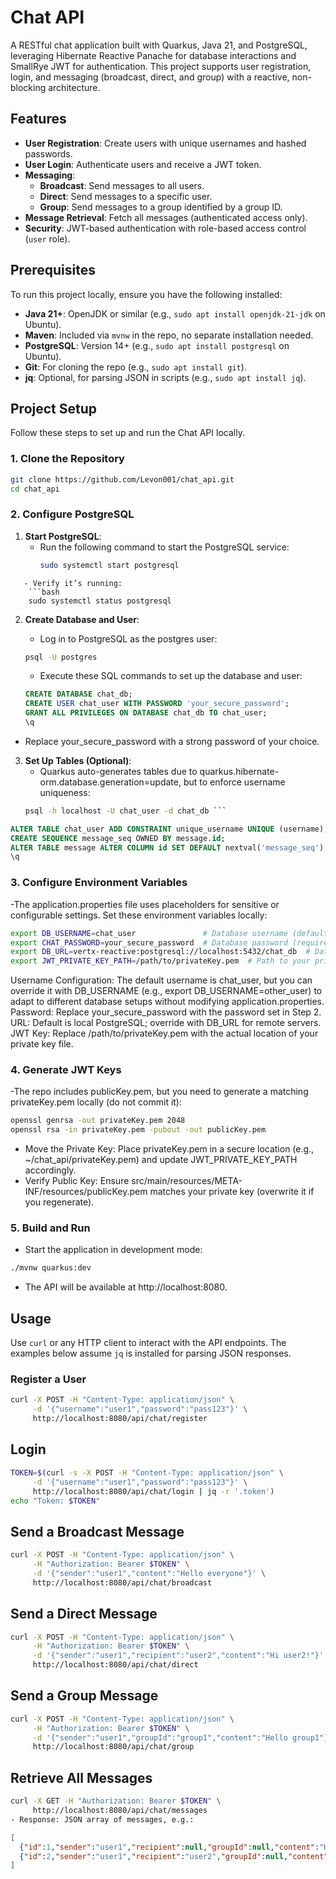 # Chat API

A RESTful chat application built with Quarkus, Java 21, and PostgreSQL, leveraging Hibernate Reactive Panache for database interactions and SmallRye JWT for authentication. This project supports user registration, login, and messaging (broadcast, direct, and group) with a reactive, non-blocking architecture.

## Features
- **User Registration**: Create users with unique usernames and hashed passwords.
- **User Login**: Authenticate users and receive a JWT token.
- **Messaging**:
  - **Broadcast**: Send messages to all users.
  - **Direct**: Send messages to a specific user.
  - **Group**: Send messages to a group identified by a group ID.
- **Message Retrieval**: Fetch all messages (authenticated access only).
- **Security**: JWT-based authentication with role-based access control (`user` role).

## Prerequisites
To run this project locally, ensure you have the following installed:
- **Java 21+**: OpenJDK or similar (e.g., `sudo apt install openjdk-21-jdk` on Ubuntu).
- **Maven**: Included via `mvnw` in the repo, no separate installation needed.
- **PostgreSQL**: Version 14+ (e.g., `sudo apt install postgresql` on Ubuntu).
- **Git**: For cloning the repo (e.g., `sudo apt install git`).
- **jq**: Optional, for parsing JSON in scripts (e.g., `sudo apt install jq`).

## Project Setup
Follow these steps to set up and run the Chat API locally.

### 1. Clone the Repository
```bash
git clone https://github.com/Levon001/chat_api.git
cd chat_api
```

### 2. Configure PostgreSQL
1. **Start PostgreSQL**:
   - Run the following command to start the PostgreSQL service:
     ```bash
     sudo systemctl start postgresql 
```
   - Verify it’s running:
    ```bash
    sudo systemctl status postgresql 
```
2. **Create Database and User**:
   - Log in to PostgreSQL as the postgres user:
   ```bash
   psql -U postgres 
   ```

   - Execute these SQL commands to set up the database and user:

   ```sql
   CREATE DATABASE chat_db;
   CREATE USER chat_user WITH PASSWORD 'your_secure_password';
   GRANT ALL PRIVILEGES ON DATABASE chat_db TO chat_user;
   \q 
   ```
  - Replace your_secure_password with a strong password of your choice.

3. **Set Up Tables (Optional)**:
   - Quarkus auto-generates tables due to quarkus.hibernate-orm.database.generation=update, but to enforce username uniqueness:
   ```bash
   psql -h localhost -U chat_user -d chat_db ```
  ```sql
  ALTER TABLE chat_user ADD CONSTRAINT unique_username UNIQUE (username);
  CREATE SEQUENCE message_seq OWNED BY message.id;
  ALTER TABLE message ALTER COLUMN id SET DEFAULT nextval('message_seq');
  \q 
```

### 3. Configure Environment Variables
-The application.properties file uses placeholders for sensitive or configurable settings. Set these environment variables locally:
```bash
export DB_USERNAME=chat_user               # Database username (default: chat_user)
export CHAT_PASSWORD=your_secure_password  # Database password (required)
export DB_URL=vertx-reactive:postgresql://localhost:5432/chat_db  # Database URL (default)
export JWT_PRIVATE_KEY_PATH=/path/to/privateKey.pem  # Path to your private key
```
Username Configuration: The default username is chat_user, but you can override it with DB_USERNAME (e.g., export DB_USERNAME=other_user) to adapt to different database setups without modifying application.properties.
Password: Replace your_secure_password with the password set in Step 2.
URL: Default is local PostgreSQL; override with DB_URL for remote servers.
JWT Key: Replace /path/to/privateKey.pem with the actual location of your private key file.

### 4. Generate JWT Keys
-The repo includes publicKey.pem, but you need to generate a matching privateKey.pem locally (do not commit it):

```bash
openssl genrsa -out privateKey.pem 2048
openssl rsa -in privateKey.pem -pubout -out publicKey.pem
```
- Move the Private Key: Place privateKey.pem in a secure location (e.g., ~/chat_api/privateKey.pem) and update JWT_PRIVATE_KEY_PATH accordingly.
- Verify Public Key: Ensure src/main/resources/META-INF/resources/publicKey.pem matches your private key (overwrite it if you regenerate).

### 5. Build and Run
- Start the application in development mode:
```bash
./mvnw quarkus:dev 
```
- The API will be available at http://localhost:8080.


## Usage
Use `curl` or any HTTP client to interact with the API endpoints. The examples below assume `jq` is installed for parsing JSON responses.

### Register a User
```bash
curl -X POST -H "Content-Type: application/json" \
     -d '{"username":"user1","password":"pass123"}' \
     http://localhost:8080/api/chat/register
```
## Login
```bash
TOKEN=$(curl -s -X POST -H "Content-Type: application/json" \
     -d '{"username":"user1","password":"pass123"}' \
     http://localhost:8080/api/chat/login | jq -r '.token')
echo "Token: $TOKEN"
```
## Send a Broadcast Message
```bash
curl -X POST -H "Content-Type: application/json" \
     -H "Authorization: Bearer $TOKEN" \
     -d '{"sender":"user1","content":"Hello everyone"}' \
     http://localhost:8080/api/chat/broadcast
```
## Send a Direct Message
```bash
curl -X POST -H "Content-Type: application/json" \
     -H "Authorization: Bearer $TOKEN" \
     -d '{"sender":"user1","recipient":"user2","content":"Hi user2!"}' \
     http://localhost:8080/api/chat/direct
```
## Send a Group Message
```bash
curl -X POST -H "Content-Type: application/json" \
     -H "Authorization: Bearer $TOKEN" \
     -d '{"sender":"user1","groupId":"group1","content":"Hello group1"}' \
     http://localhost:8080/api/chat/group
```
## Retrieve All Messages
```bash
curl -X GET -H "Authorization: Bearer $TOKEN" \
     http://localhost:8080/api/chat/messages
- Response: JSON array of messages, e.g.: 
```
```json
[
  {"id":1,"sender":"user1","recipient":null,"groupId":null,"content":"Hello everyone","timestamp":1741014731898},
  {"id":2,"sender":"user1","recipient":"user2","groupId":null,"content":"Hi user2!","timestamp":1741015150720}
]
```
